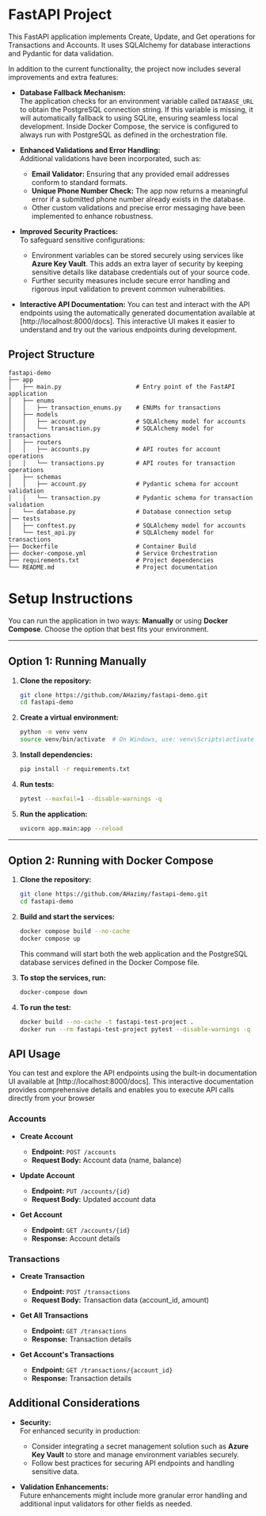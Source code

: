 # FastAPI Project

This FastAPI application implements Create, Update, and Get operations for Transactions and Accounts. It uses SQLAlchemy for database interactions and Pydantic for data validation.

In addition to the current functionality, the project now includes several improvements and extra features:

- **Database Fallback Mechanism:**  
  The application checks for an environment variable called `DATABASE_URL` to obtain the PostgreSQL connection string. If this variable is missing, it will automatically fallback to using SQLite, ensuring seamless local development. Inside Docker Compose, the service is configured to always run with PostgreSQL as defined in the orchestration file.

- **Enhanced Validations and Error Handling:**  
  Additional validations have been incorporated, such as:
  - **Email Validator:** Ensuring that any provided email addresses conform to standard formats.
  - **Unique Phone Number Check:** The app now returns a meaningful error if a submitted phone number already exists in the database.
  - Other custom validations and precise error messaging have been implemented to enhance robustness.

- **Improved Security Practices:**  
  To safeguard sensitive configurations:
  - Environment variables can be stored securely using services like **Azure Key Vault**. This adds an extra layer of security by keeping sensitive details like database credentials out of your source code.
  - Further security measures include secure error handling and rigorous input validation to prevent common vulnerabilities.
  
- **Interactive API Documentation:**
  You can test and interact with the API endpoints using the automatically generated documentation available at [http://localhost:8000/docs]. This interactive UI makes it easier to understand and try out the various endpoints during development.

## Project Structure

```
fastapi-demo
├── app
│   ├── main.py                     # Entry point of the FastAPI application
│   ├── enums
│   │   ├── transaction_enums.py    # ENUMs for transactions
│   ├── models
│   │   ├── account.py              # SQLAlchemy model for accounts
│   │   └── transaction.py          # SQLAlchemy model for transactions
│   ├── routers     
│   │   ├── accounts.py             # API routes for account operations
│   │   └── transactions.py         # API routes for transaction operations
│   ├── schemas     
│   │   ├── account.py              # Pydantic schema for account validation
│   │   └── transaction.py          # Pydantic schema for transaction validation
│   └── database.py                 # Database connection setup
│── tests     
│   ├── conftest.py                 # SQLAlchemy model for accounts
│   └── test_api.py                 # SQLAlchemy model for transactions
├── Dockerfile                      # Container Build
├── docker-compose.yml              # Service Orchestration
├── requirements.txt                # Project dependencies
└── README.md                       # Project documentation
```

# Setup Instructions

You can run the application in two ways: **Manually** or using **Docker Compose**. Choose the option that best fits your environment.

---

## Option 1: Running Manually

1. **Clone the repository:**
   ```bash
   git clone https://github.com/AHazimy/fastapi-demo.git
   cd fastapi-demo
   ```

2. **Create a virtual environment:**
   ```bash
   python -m venv venv
   source venv/bin/activate  # On Windows, use: venv\Scripts\activate
   ```

3. **Install dependencies:**
   ```bash
   pip install -r requirements.txt
   ```

4. **Run tests:**
   ```bash
   pytest --maxfail=1 --disable-warnings -q
   ```

5. **Run the application:**
   ```bash
   uvicorn app.main:app --reload
   ```

---

## Option 2: Running with Docker Compose

1. **Clone the repository:**
   ```bash
   git clone https://github.com/AHazimy/fastapi-demo.git
   cd fastapi-demo
   ```

2. **Build and start the services:**
   ```bash
   docker compose build --no-cache
   docker compose up 
   ```

   This command will start both the web application and the PostgreSQL database services defined in the Docker Compose file.

3. **To stop the services, run:**
   ```bash
   docker-compose down
   ```
  
4. **To run the test:**
   ```bash
   docker build --no-cache -t fastapi-test-project .
   docker run --rm fastapi-test-project pytest --disable-warnings -q
   ```

## API Usage

You can test and explore the API endpoints using the built-in documentation UI available at [http://localhost:8000/docs]. This interactive documentation provides comprehensive details and enables you to execute API calls directly from your browser

### Accounts

- **Create Account**
  - **Endpoint:** `POST /accounts`
  - **Request Body:** Account data (name, balance)
  
- **Update Account**
  - **Endpoint:** `PUT /accounts/{id}`
  - **Request Body:** Updated account data

- **Get Account**
  - **Endpoint:** `GET /accounts/{id}`
  - **Response:** Account details

### Transactions

- **Create Transaction**
  - **Endpoint:** `POST /transactions`
  - **Request Body:** Transaction data (account_id, amount)

- **Get All Transactions**
  - **Endpoint:** `GET /transactions`
  - **Response:** Transaction details
  
- **Get Account's Transactions**
  - **Endpoint:** `GET /transactions/{account_id}`
  - **Response:** Transaction details


## Additional Considerations

- **Security:**  
  For enhanced security in production:
  - Consider integrating a secret management solution such as **Azure Key Vault** to store and manage environment variables securely.
  - Follow best practices for securing API endpoints and handling sensitive data.

- **Validation Enhancements:**  
  Future enhancements might include more granular error handling and additional input validators for other fields as needed.
  